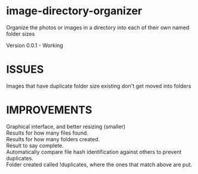 # image-directory-organizer
Organize the photos or images in a directory into each of their own named folder sizes

Version 0.0.1 - Working

# ISSUES
Images that have duplicate folder size existing don't get moved  into folders

# IMPROVEMENTS
Graphical interface, and better resizing (smaller)<br/>
Results for how many files found.<br/>
Results for how many folders created.<br/>
Result to say complete.<br/>
Automatically compare file hash identification against others to prevent duplicates.<br/>
Folder created called !duplicates, where the ones that match above are put.<br/>



